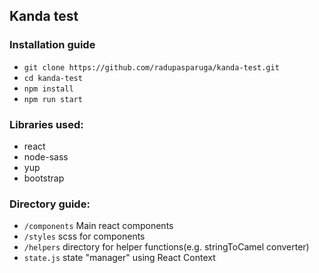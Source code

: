 ## Kanda test

### Installation guide
  - `git clone https://github.com/radupasparuga/kanda-test.git`
  - `cd kanda-test`
  - `npm install`
  - `npm run start` 

### Libraries used:
  - react
  - node-sass
  - yup
  - bootstrap
### Directory guide:
  - `/components` Main react components
  - `/styles` scss for components
  - `/helpers` directory for helper functions(e.g. stringToCamel converter)
  - `state.js` state "manager" using React Context
